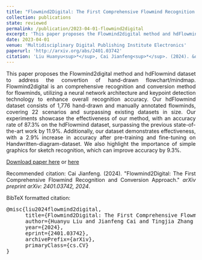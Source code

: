 ```yaml
---
title: "Flowmind2Digital: The First Comprehensive Flowmind Recognition and Conversion Approach"
collection: publications
state: reviewed
permalink: /publication/2023-04-01-flowmind2digital
excerpt: 'This paper proposes the Flowmind2digital method and hdFlowmind dataset to address the convertion of hand-drawn flowchart/mindmap.'
date: 2023-04-01
venue: 'Multidisciplinary Digital Publishing Institute Electronics'
paperurl: 'http://arxiv.org/abs/2401.03742'
citation: 'Liu Huanyu<sup>*</sup>, Cai Jianfeng<sup>*</sup>. (2024). &quot;Flowmind2Digital: The First Comprehensive Flowmind Recognition and Conversion Approach.&quot; <i>arXiv preprint arXiv: 2401.03742, 2024</i>.'
---
```

<p style="text-align:justify; text-justify:inter-ideograph;">This paper proposes the Flowmind2digital method and hdFlowmind dataset to address the convertion of hand-drawn flowchart/mindmap. 
Flowmind2digital is an comprehensive recognition and conversion method for flowminds, utilizing a neural network architecture and keypoint detection technology to enhance overall recognition accuracy. 
Our hdFlowmind dataset consists of 1,776 hand-drawn and manually annotated flowminds, covering 22 scenarios and surpassing existing datasets in size. 
Our experiments showcase the effectiveness of our method, with an accuracy rate of 87.3% on the hdFlowmind dataset, surpassing the previous state-of-the-art work by 11.9%. 
Additionally, our dataset demonstrates effectiveness, with a 2.9% increase in accuracy after pre-training and fine-tuning on Handwritten-diagram-dataset. 
We also highlight the importance of simple graphics for sketch recognition, which can improve accuracy by 9.3%. </p>

[Download paper here](https://papers.ssrn.com/sol3/papers.cfm?abstract_id=4423352) or [here](http://arxiv.org/abs/2401.03742)

<p style="text-align:justify; text-justify:inter-ideograph;">Recommended citation: Cai Jianfeng. (2024). &quot;Flowmind2Digital: The First Comprehensive Flowmind Recognition and Conversion Approach.&quot; <i>arXiv preprint arXiv: 2401.03742, 2024</i>.</p>

<p style="text-align:justify; text-justify:inter-ideograph;">BibTeX formatted citation: </p>

<pre>
@misc{liu2024flowmind2digital,
      title={Flowmind2Digital: The First Comprehensive Flowmind Recognition and Conversion Approach}, 
      author={Huanyu Liu and Jianfeng Cai and Tingjia Zhang and Hongsheng Li and Siyuan Wang and Guangming Zhu and Syed Afaq Ali Shah and Mohammed Bennamoun and Liang Zhang},
      year={2024},
      eprint={2401.03742},
      archivePrefix={arXiv},
      primaryClass={cs.CV}
}
</pre>